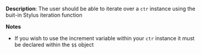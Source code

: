 __Description__: The user should be able to iterate over a `ctr` instance using the buit-in Stylus iteration function

__Notes__

- If you wish to use the increment variable within your `ctr` instance it must be declared within the `$$` object